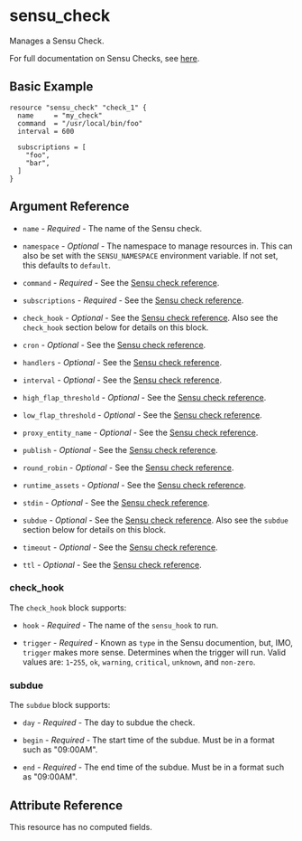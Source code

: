 # sensu_check

Manages a Sensu Check.

For full documentation on Sensu Checks, see [here](https://docs.sensu.io/sensu-go/5.0/reference/checks).

## Basic Example

```hcl
resource "sensu_check" "check_1" {
  name     = "my_check"
  command  = "/usr/local/bin/foo"
  interval = 600

  subscriptions = [
    "foo",
    "bar",
  ]
}
```

## Argument Reference

* `name` - *Required* - The name of the Sensu check.

* `namespace` - *Optional* - The namespace to manage resources in. This can
  also be set with the `SENSU_NAMESPACE` environment variable. If not set,
  this defaults to `default`.

* `command` - *Required* - See the [Sensu check reference](https://docs.sensu.io/sensu-go/5.0/reference/checks/#check-attributes).

* `subscriptions` - *Required* - See the [Sensu check reference](https://docs.sensu.io/sensu-go/5.0/reference/checks/#check-attributes).

* `check_hook` - *Optional* - See the [Sensu check reference](https://docs.sensu.io/sensu-go/5.0/reference/checks/#check-attributes).
  Also see the `check_hook` section below for details on this block.

* `cron` - *Optional* - See the [Sensu check reference](https://docs.sensu.io/sensu-go/5.0/reference/checks/#check-attributes).

* `handlers` - *Optional* - See the [Sensu check reference](https://docs.sensu.io/sensu-go/5.0/reference/checks/#check-attributes).

* `interval` - *Optional* - See the [Sensu check reference](https://docs.sensu.io/sensu-go/5.0/reference/checks/#check-attributes).

* `high_flap_threshold` - *Optional* - See the [Sensu check reference](https://docs.sensu.io/sensu-go/5.0/reference/checks/#check-attributes).

* `low_flap_threshold` - *Optional* - See the [Sensu check reference](https://docs.sensu.io/sensu-go/5.0/reference/checks/#check-attributes).

* `proxy_entity_name` - *Optional* - See the [Sensu check reference](https://docs.sensu.io/sensu-go/5.0/reference/checks/#check-attributes).

* `publish` - *Optional* - See the [Sensu check reference](https://docs.sensu.io/sensu-go/5.0/reference/checks/#check-attributes).

* `round_robin` - *Optional* - See the [Sensu check reference](https://docs.sensu.io/sensu-go/5.0/reference/checks/#check-attributes).

* `runtime_assets` - *Optional* - See the [Sensu check reference](https://docs.sensu.io/sensu-go/5.0/reference/checks/#check-attributes).

* `stdin` - *Optional* - See the [Sensu check reference](https://docs.sensu.io/sensu-go/5.0/reference/checks/#check-attributes).

* `subdue` - *Optional* - See the [Sensu check reference](https://docs.sensu.io/sensu-go/5.0/reference/checks/#check-attributes).
  Also see the `subdue` section below for details on this block.

* `timeout` - *Optional* - See the [Sensu check reference](https://docs.sensu.io/sensu-go/5.0/reference/checks/#check-attributes).

* `ttl` - *Optional* - See the [Sensu check reference](https://docs.sensu.io/sensu-go/5.0/reference/checks/#check-attributes).

### check_hook

The `check_hook` block supports:

* `hook` - *Required* - The name of the `sensu_hook` to run.

* `trigger` - *Required* - Known as `type` in the Sensu documention, but, IMO,
  `trigger` makes more sense. Determines when the trigger will run. Valid values
  are: `1`-`255`, `ok`, `warning`, `critical`, `unknown`, and `non-zero`.

### subdue

The `subdue` block supports:

* `day` - *Required* - The day to subdue the check.

* `begin` - *Required* - The start time of the subdue. Must be in a format such as "09:00AM".

* `end` - *Required* - The end time of the subdue. Must be in a format such as "09:00AM".

## Attribute Reference

This resource has no computed fields.
